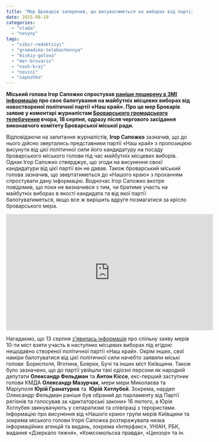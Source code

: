 ```yaml
---
title: "Мер Броварів заперечив, що висуватиметься на виборах від партії «Наш край» - ВІДЕО"
date: 2015-08-19
categories: 
  - "vlada"
  - "novyny"
tags: 
  - "vibir-redaktsiyi"
  - "gromadske-telebachennya"
  - "miskiy-golova"
  - "mer-brovariv"
  - "nash-kraj"
  - "novini"
  - "sapozhko"
---
```


**Міський голова Ігор Сапожко спростував [раніше поширену в ЗМІ інформацію](http://ua.interfax.com.ua/news/press-conference/283681.html) про своє балотування на майбутніх місцевих виборах від новоствореної політичної партії «Наш край». Про це мер Броварів заявив у коментарі журналістам [Броварського громадського телебачення](https://www.facebook.com/hromadskebro.tv?fref=ts) вчора, 18 серпня, одразу після чергового засідання виконавчого комітету Броварської міської ради.**

Відповідаючи на запитання журналістів, **Ігор Сапожко** зазначив, що до нього дійсно звертались представники партії «Наш край» з пропозицією висунути від цієї політичної сили його кандидатуру на посаду броварського міського голови під час майбутніх місцевих виборів. Однак Ігор Сапожко стверджує, що згоди на висунення своєї кандидатури від цієї партії він не давав. Також броварський міський голова зазначив, що звертатиметься до «Нашого краю» з проханням спростувати дану інформацію. Водночас Ігор Сапожко вкотре повідомив, що поки не визначився з тим, чи братиме участь на майбутніх виборах в якості кандидата та від якої партії балотуватиметься, якщо все ж вирішить вдруге позмагатися за крісло броварського мера.

<iframe src="https://www.youtube.com/embed/MG-4G5YTlwo" width="560" height="315" frameborder="0" allowfullscreen="allowfullscreen"></iframe>

Нагадаємо, що 13 серпня [з'явилась інформація](http://ua.interfax.com.ua/news/press-conference/283681.html) про спільну заяву мерів 10-ти міст взяти участь в наступних місцевих виборах під егідою нещодавно створеної політичної партії «Наш край». Окрім інших, свої наміри балотуватися від цієї політичної сили начебто заявили міські голови  Борисполя, Яготина, Боярки, Бучі та інших міст Київщини. Також було зазначено, що до партії увійшли такі одіозні персони як народній депутати **Олександр Фельдман** та **Антон Кіссе**, екс-перший заступник голови КМДА **Олександр Мазурчак**, мери мери Миколаєва та Маріуполя **Юрій Гранатуров** та  **Юрій Хотлубей**. Зокрема, нардеп Олександр Фельдман раніше був обраний до парламенту від Партії регіонів та голосував за «диктаторські закони» 16 лютого, а Юрія Хотлубея звинувачують у сепаратизмі та співпраці з терористами. Інформацію про висунення від «Нашого краю» групи мерів Київщини та зокрема міського голови Ігоря Сапожка розтиражувала низка інформаційних агенцій та видань, зокрема «Інтерфакс», УНІАН, РБК, видання «Дзеркало тижня», «Комсомольска правда», «Цензор» та ін.
